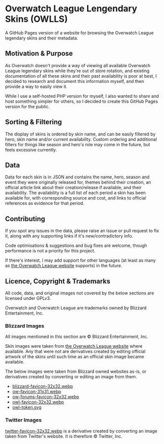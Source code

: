 # Overwatch League Lengendary Skins (OWLLS)
A GitHub Pages version of a website for browsing the Overwatch League legendary skins and their metadata.

## Motivation & Purpose
As Overwatch doesn't provide a way of viewing all available Overwatch League legendary skins while they're out of store rotation, and existing documentation of all these skins and their past availability is poor at best, I decided to research and document this information myself, and then provide a way to easily view it.

While I use a self-hosted PHP version for myself, I also wanted to share and host something simpler for others, so I decided to create this GitHub Pages version for the public.

## Sorting & Filtering
The display of skins is ordered by skin name, and can be easily filtered by hero, skin name and/or current availability. Custom ordering and additional filters for things like season and hero's role may come in the future, but feels excessive currently.

## Data
Data for each skin is in JSON and contains the name, hero, season and event they were originally released for, themes behind their creation, an official article link about their creation/release if available, and their availability. The availability is a full list of each period a skin has been available for, with corresponding source and cost, and links to official references as evidence for that period.

## Contributing
If you spot any issues in the data, please raise an issue or pull request to fix it, along with any supporting links if it's new/contradictory info.

Code optimisations & suggestions and bug fixes are welcome, though performance is not a priority for this project.

If there's interest, I may add support for other languages (at least as many as [the Overwatch League website](https://overwatchleague.com) supports) in the future.

## Licence, Copyright & Trademarks
All code, data, and original images not covered by the below sections are licensed under GPLv3.

Overwatch and Overwatch League are trademarks owned by Blizzard Entertainment, Inc.

### Blizzard Images
All images mentioned in this section are © Blizzard Entertainment, Inc.

Skin images were taken from [the Overwatch League website](https://overwatchleague.com) where available. Any that were not are derivatives created by editing official artwork of the skins until such time as an official skin image became available.

The below images were taken from Blizzard owned websites as-is, or derivatives created by converting or editing an image from them.
* [blizzard-favicon-32x32.webp](/images/blizzard-favicon-32x32.webp)
* [ow-favicon-31x31.webp](/images/ow-favicon-31x31.webp)
* [ow-forums-favicon-32x32.webp](/images/ow-forums-favicon-32x32.webp)
* [owl-favicon-32x32.webp](/images/owl-favicon-32x32.webp)
* [owl-token.svg](/images/owl-token.svg)

### Twitter Images
[twitter-favicon-32x32.webp](/images/twitter-favicon-32x32.webp) is a derivative created by converting an image taken from Twitter's website. It is therefore © Twitter, Inc.